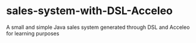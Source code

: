 # sales-system-with-DSL-Acceleo
 A small and simple Java sales system generated through DSL and Acceleo for learning purposes
